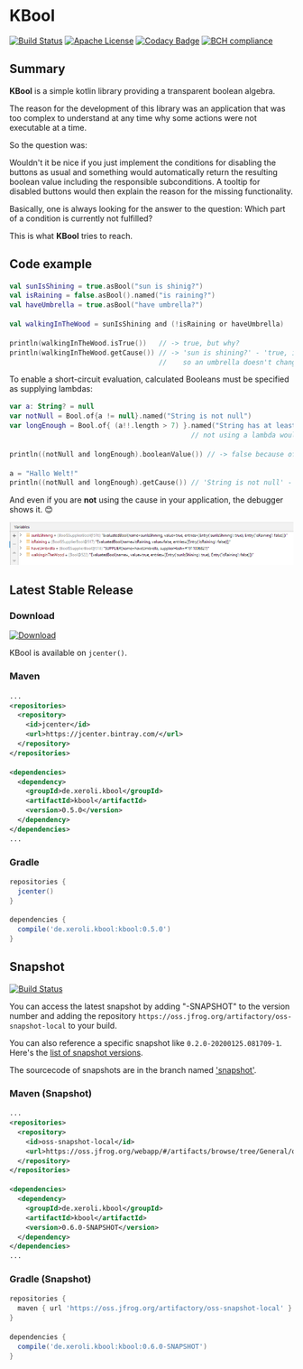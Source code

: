 # KBool

[![Build Status](https://travis-ci.com/xeroli/kbool.svg?branch=master)](https://travis-ci.com/xeroli/kbool) 
[![Apache License](https://img.shields.io/badge/license-Apache%20License%202.0-blue.svg)](http://www.apache.org/licenses/LICENSE-2.0)
[![Codacy Badge](https://api.codacy.com/project/badge/Grade/cd99354f653c49bba7622295aa011568)](https://www.codacy.com/manual/xeroli/kbool?utm_source=github.com&amp;utm_medium=referral&amp;utm_content=xeroli/kbool&amp;utm_campaign=Badge_Grade)
[![BCH compliance](https://bettercodehub.com/edge/badge/xeroli/kbool?branch=master)](https://bettercodehub.com/)

## Summary

**KBool** is a simple kotlin library providing a transparent boolean algebra.

The reason for the development of this library was an application that was too complex 
to understand at any time why some actions were not executable at a time.

So the question was:

Wouldn't it be nice if you just implement the conditions for disabling the buttons as usual and something would automatically return the resulting boolean value including the responsible subconditions. 
A tooltip for disabled buttons would then explain the reason for the missing functionality.

Basically, one is always looking for the answer to the question: Which part of a condition is currently not fulfilled?

This is what **KBool** tries to reach.

## Code example
```kotlin
val sunIsShining = true.asBool("sun is shinig?")
val isRaining = false.asBool().named("is raining?")
val haveUmbrella = true.asBool("have umbrella?")

val walkingInTheWood = sunIsShining and (!isRaining or haveUmbrella)

println(walkingInTheWood.isTrue())   // -> true, but why?
println(walkingInTheWood.getCause()) // -> 'sun is shining?' - 'true, is raining' - false
                                     //    so an umbrella doesn't change a thing today ;-)
```

To enable a short-circuit evaluation, calculated Booleans  must be specified as supplying lambdas:

```kotlin
var a: String? = null
var notNull = Bool.of{a != null}.named("String is not null")
var longEnough = Bool.of{ (a!!.length > 7) }.named("String has at least 7 characters")
                                             // not using a lambda would result in a NPE

println((notNull and longEnough).booleanValue()) // -> false because of a is null

a = "Hallo Welt!"
println((notNull and longEnough).getCause()) // 'String is not null' - true, 'String has at least 7 characters' - true
```

And even if you are **not** using the cause in your application, 
the debugger shows it. :blush:

![Screenshot from Debugger](doc/debugger.jpg)

## Latest Stable Release

### Download

[![Download](https://api.bintray.com/packages/xeroli/maven/kbool/images/download.svg)](https://bintray.com/xeroli/maven/kbool/_latestVersion)

KBool is available on `jcenter()`.

### Maven
```xml
...
<repositories>
  <repository>
    <id>jcenter</id>
    <url>https://jcenter.bintray.com/</url>
  </repository>
</repositories>

<dependencies>
  <dependency>
    <groupId>de.xeroli.kbool</groupId>
    <artifactId>kbool</artifactId>
    <version>0.5.0</version>
  </dependency>
</dependencies>
...
```

### Gradle
```groovy
repositories {
  jcenter()
}

dependencies {
  compile('de.xeroli.kbool:kbool:0.5.0')
}
```

## Snapshot

[![Build Status](https://travis-ci.com/xeroli/kbool.svg?branch=snapshot)](https://travis-ci.com/xeroli/kbool)

You can access the latest snapshot by adding "-SNAPSHOT" to the version number and
adding the repository `https://oss.jfrog.org/artifactory/oss-snapshot-local`
to your build.

You can also reference a specific snapshot like `0.2.0-20200125.081709-1`. 
Here's the [list of snapshot versions](https://oss.jfrog.org/webapp/#/artifacts/browse/tree/General/oss-snapshot-local/de/xeroli/kbool/kbool).

The sourcecode of snapshots are in the branch named ['snapshot'](https://github.com/xeroli/kbool/tree/snapshot).
### Maven (Snapshot)
```xml
...
<repositories>
  <repository>
    <id>oss-snapshot-local</id>
    <url>https://oss.jfrog.org/webapp/#/artifacts/browse/tree/General/oss-snapshot-local/de/xeroli/kbool/kbool</url>
  </repository>
</repositories>

<dependencies>
  <dependency>
    <groupId>de.xeroli.kbool</groupId>
    <artifactId>kbool</artifactId>
    <version>0.6.0-SNAPSHOT</version>
  </dependency>
</dependencies>
...
```

### Gradle (Snapshot)
```groovy
repositories {
  maven { url 'https://oss.jfrog.org/artifactory/oss-snapshot-local' }
}

dependencies {
  compile('de.xeroli.kbool:kbool:0.6.0-SNAPSHOT')
}
```
